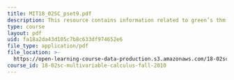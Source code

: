 ```yaml
---
title: MIT18_02SC_pset9.pdf
description: This resource contains information related to green’s thm.
type: course
layout: pdf
uid: fa18a2da43d105c7b8c633df974652e6
file_type: application/pdf
file_location: >-
  https://open-learning-course-data-production.s3.amazonaws.com/18-02sc-multivariable-calculus-fall-2010/fa18a2da43d105c7b8c633df974652e6_MIT18_02SC_pset9.pdf
course_id: 18-02sc-multivariable-calculus-fall-2010
---
```

